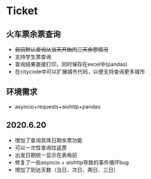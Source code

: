 # Ticket

## 火车票余票查询

+ ~~目前默认查询从当天开始的三天余票情况~~
+ 支持学生票查询
+ 查询结果直接打印，同时保存在excel中(pandas)
+ 在citycode中可以扩展城市代码，以便支持查询更多城市

## 环境需求
+ asyncio+requests+aiohttp+pandas

## 2020.6.20

+ 增加了查询具体日期余票功能
+ 可以一次性查询往返票
+ 出发日期统一显示在表格前
+ 修复了一些asyncio + aiohttp导致的事件循环bug
+ 增加了到达天数（当日、次日、两日、三日）
